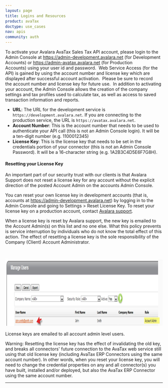 ```yaml
---
layout: page
title: Logins and Resources
product: avaTax
doctype: use_cases
nav: apis
community: auth
---
```

To activate your Avalara AvaTax Sales Tax API account, please login to the Admin Console at <a href="https://admin-development.avalara.net">https://admin-development.avalara.net</a> (for Development Accounts) or <a href="https://admin-avatax.avalara.net">https://admin-avatax.avalara.net</a> (for Production Accounts) using your user id and password.  Web Service Access (for the API) is gained by using the account number and license key which are displayed after successful account activation.  Please be sure to record the account number and license key for future use.  In addition to activating your account, the Admin Console allows the creation of the company settings and tax profiles used to calculate tax, as well as access to saved transaction information and reports.
<ul>
	<li><strong>URL</strong>: The URL for the development service is <code>https://development.avalara.net</code>. If you are connecting to the production service, the URL is <code>https://avatax.avalara.net</code>.</li>
	<li><strong>Account Number</strong>: This is the account number that needs to be used to authenticate your API call (this is not an Admin Console login). It will be a ten-digit number (e.g. 1100012345)</li>
	<li><strong>License Key</strong>: This is the license key that needs to be set in the credentials portion of your connector (this is not an Admin Console Password). It will be a 16-character string (e.g. 1A2B3C4D5E6F7G8H).</li>
</ul>
<h4>Resetting your License Key</h4>
An important part of our security trust with our clients is that Avalara Support does not reset a license key for any account without the explicit direction of the posted Account Admin on the accounts Admin Console.

You can reset your own license key in development accounts (that is, accounts at <a href="https://admin-development.avalara.net">https://admin-development.avalara.net</a>) by logging in to the Admin Console and going to Settings &gt; Reset License Key. To reset your license key on a production account, contact <a href="mailto:support@avalara.com">Avalara support</a>.

When a license key is reset by Avalara support, the new key is emailed to the Account Admin(s) on this list and no one else. What this policy prevents is service interruption by individuals who do not know the total effect of this action. The effect of resetting a license key is the sole responsibility of the Company (Client) Account Administrator.

&nbsp;

<a href="/images/2012/05/resetting-license-key.jpg"><img class=" wp-image-266 " src="/images/2012/05/resetting-license-key.jpg" alt="License keys are emailed to all account admin level users." width="1093" height="214" /></a> 

<div class="caption">License keys are emailed to all account admin level users.</div>

Warning: Resetting the license key has the effect of invalidating the old key, and breaks all connectors' future connection to the AvaTax web service still using that old license key (including AvaTax ERP Connectors using the same account number). In other words, when you reset your license key, you will need to change the credential properties on any and all connector(s) you have built, installed and/or deployed, but also the AvaTax ERP Connector using the same account number.

<hr />